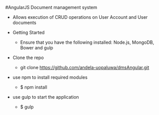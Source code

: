 #AngularJS Document management system
- Allows execution of CRUD operations on User Account and User documents

- Getting Started  
  - Ensure that you have the following installed: Node.js, MongoDB, Bower and gulp

- Clone the repo
  -  git clone https://github.com/andela-uopaluwa/dmsAngular.git

- use npm to install required modules
  -  $ npm install

- use gulp to start the application
  -  $ gulp
  
